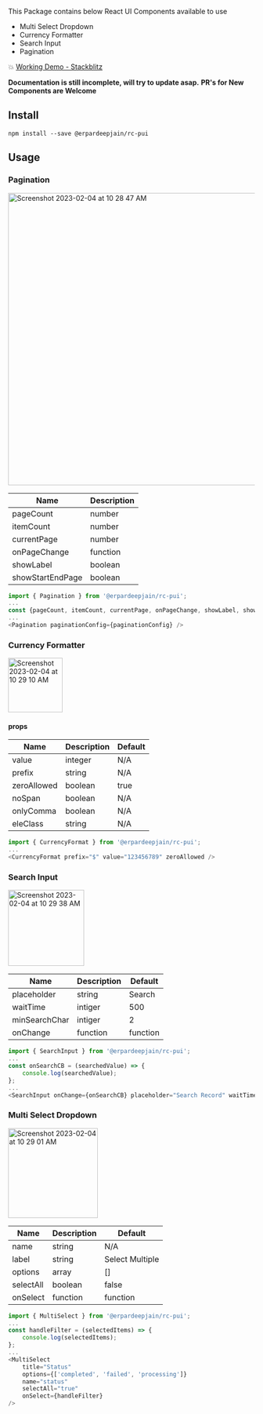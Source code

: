 This Package contains below React UI Components available to use

* Multi Select Dropdown
* Currency Formatter 
* Search Input
* Pagination 

💥 [Working Demo - Stackblitz](https://stackblitz.com/edit/react-qgvr8r)

**Documentation is still incomplete, will try to update asap.**
**PR's for New Components are Welcome**

## Install

```
npm install --save @erpardeepjain/rc-pui
```

## Usage 

### Pagination

<img width="596" alt="Screenshot 2023-02-04 at 10 28 47 AM" src="https://user-images.githubusercontent.com/13163739/216749803-6b8c4dae-f122-4dc1-b72a-d0d70bf95db3.png">


| Name              | Description      
| -----------       | -----------      
| pageCount         | number
| itemCount         | number             
| currentPage       | number             
| onPageChange      | function             
| showLabel         | boolean             
| showStartEndPage  | boolean     


```js
import { Pagination } from '@erpardeepjain/rc-pui';
...
const {pageCount, itemCount, currentPage, onPageChange, showLabel, showStartEndPage } = paginationConfig;
...
<Pagination paginationConfig={paginationConfig} />

```

### Currency Formatter

<img width="111" alt="Screenshot 2023-02-04 at 10 29 10 AM" src="https://user-images.githubusercontent.com/13163739/216749872-a282b790-85ea-4802-b6a6-396cda98024e.png">

#### props

| Name        | Description | Default
| ----------- | ----------- | -----------
| value       | integer     | N/A
| prefix      | string      | N/A
| zeroAllowed | boolean     | true
| noSpan      | boolean     | N/A
| onlyComma   | boolean     | N/A
| eleClass    | string      | N/A


```js
import { CurrencyFormat } from '@erpardeepjain/rc-pui';
...
<CurrencyFormat prefix="$" value="123456789" zeroAllowed />

```

### Search Input
                                                      
<img width="155" alt="Screenshot 2023-02-04 at 10 29 38 AM" src="https://user-images.githubusercontent.com/13163739/216749815-ff75426f-3682-487c-a76e-21d9dcdfd64b.png">

| Name          | Description | Default
| -----------   | ----------- | -----------
| placeholder   | string      | Search
| waitTime      | intiger     | 500
| minSearchChar | intiger     | 2
| onChange      | function    | function


```js
import { SearchInput } from '@erpardeepjain/rc-pui';
...
const onSearchCB = (searchedValue) => {
    console.log(searchedValue);
};
...
<SearchInput onChange={onSearchCB} placeholder="Search Record" waitTime={300} minSearchChar={2} />

```

### Multi Select Dropdown

<img width="183" alt="Screenshot 2023-02-04 at 10 29 01 AM" src="https://user-images.githubusercontent.com/13163739/216749788-53bc05a9-e791-40a5-9388-d531da278817.png">

| Name      | Description | Default
| --------  | ----------- | -----------
| name      | string      | N/A
| label     | string      | Select Multiple
| options   | array       | []
| selectAll | boolean     | false
| onSelect  | function    | function


```js
import { MultiSelect } from '@erpardeepjain/rc-pui';
...
const handleFilter = (selectedItems) => {
    console.log(selectedItems);
};
...
<MultiSelect 
    title="Status"
    options={['completed', 'failed', 'processing']} 
    name="status"
    selectAll="true"
    onSelect={handleFilter}
/>

```
